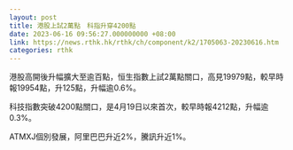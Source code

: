 ```yaml
---
layout: post
title: 港股上試2萬點　科指升穿4200點
date: 2023-06-16 09:56:27.000000000 +08:00
link: https://news.rthk.hk/rthk/ch/component/k2/1705063-20230616.htm
categories: rthk
---
```


港股高開後升幅擴大至逾百點，恒生指數上試2萬點關口，高見19979點，較早時報19954點，升125點，升幅逾0.6%。

科技指數突破4200點關口，是4月19日以來首次，較早時報4212點，升幅逾0.3%。

ATMXJ個別發展，阿里巴巴升近2%，騰訊升近1%。
